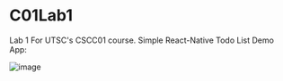 # C01Lab1
 
Lab 1 For UTSC's CSCC01 course. Simple React-Native Todo List Demo App:

![image](https://github.com/prokopchukdim/C01Lab1/assets/87666671/c8ea7c09-2f3f-4227-acb5-8627a7b43309)
